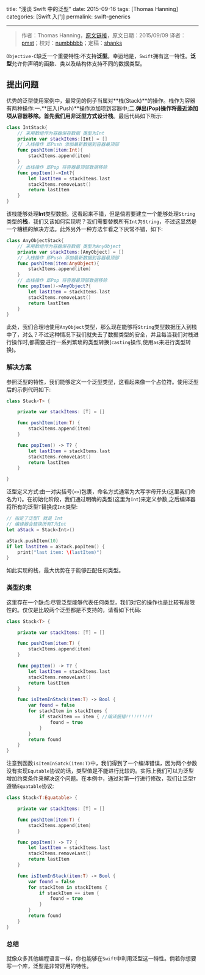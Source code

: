 title: "浅谈 Swift 中的泛型"
date: 2015-09-16
tags: [Thomas Hanning]
categories: [Swift 入门]
permalink: swift-generics

---
> 作者：Thomas Hanning，[原文链接](http://www.thomashanning.com/swift-generics/)，原文日期：2015/09/09
> 译者：[pmst](http://blog.csdn.net/colouful987)；校对：[numbbbbb](https://github.com/numbbbbb)；定稿：[shanks](http://codebuild.me/)
  








`Objective-C`缺乏一个重要特性:不支持**泛型**。幸运地是，`Swift`拥有这一特性。**泛型**允许你声明的函数、类以及结构体支持不同的数据类型。

## 提出问题

优秀的泛型使用案例中，最常见的例子当属对**栈(Stack)**的操作。栈作为容器有两种操作:一.**压入(Push)**操作添加项到容器中;二.**弹出(Pop)**操作将最近添加项从容器移除。首先我们用非泛型方式设计**栈**。最后代码如下所示:     

``` swift
class IntStack{
	// 采用数组作为容器保存数据 类型为Int
	private var stackItems:[Int] = []
	// 入栈操作 即Push 添加最新数据到容器最顶部
	func pushItem(item:Int){
		stackItems.append(item)	
	}
	// 出栈操作 即Pop 将容器最顶部数据移除
	func popItem()->Int?{
		let lastItem = stackItems.last
		stackItems.removeLast()
		return lastItem
	}
}
```

该栈能够处理**Int**类型数据。这看起来不错，但是倘若要建立一个能够处理`String`类型的**栈**，我们又该如何实现呢？我们需要替换所有`Int`为`String`，不过这显然是一个糟糕的解决方法。此外另外一种方法乍看之下灰常不错，如下:     

``` swift
class AnyObjectStack{
	// 采用数组作为容器保存数据 类型为AnyObject
	private var stackItems:[AnyObject] = []
	// 入栈操作 即Push 添加最新数据到容器最顶部
	func pushItem(item:AnyObject){
		stackItems.append(item)	
	}
	// 出栈操作 即Pop 将容器最顶部数据移除
	func popItem()->AnyObject?{
		let lastItem = stackItems.last
		stackItems.removeLast()
		return lastItem
	}	
}
```

此处，我们合理地使用`AnyObject`类型，那么现在能够将`String`类型数据压入到栈中了，对么？不过这种情况下我们就失去了数据类型的安全，并且每当我们对栈进行操作时,都需要进行一系列繁琐的类型转换(`casting`操作,使用`as`来进行类型转换)。



### 解决方案

参照泛型的特性，我们能够定义一个泛型类型，这看起来像一个占位符。使用泛型后的示例代码如下:     



``` swift
class Stack<T> {

    private var stackItems: [T] = []

    func pushItem(item:T) {
        stackItems.append(item)
    }

    func popItem() -> T? {
        let lastItem = stackItems.last
        stackItems.removeLast()
        return lastItem
    }

}
```

泛型定义方式:由一对尖括号(`<>`)包裹，命名方式通常为大写字母开头(这里我们命名为`T`)。在初始化阶段，我们通过明确的类型(这里为`Int`)来定义参数,之后编译器将所有的泛型`T`替换成`Int`类型:

``` swift
// 指定了泛型T 就是 Int 
// 编译器会替换所有T为Int
let aStack = Stack<Int>()

aStack.pushItem(10)
if let lastItem = aStack.popItem() {
    print("last item: \(lastItem)")
}
```

如此实现的栈，最大优势在于能够匹配任何类型。  



### 类型约束

这里存在一个缺点:尽管泛型能够代表任何类型，我们对它的操作也是比较有局限性的。仅仅是比较两个泛型都是不支持的，请看如下代码:

``` swift
class Stack<T> {

    private var stackItems: [T] = []

    func pushItem(item:T) {
        stackItems.append(item)
    }

    func popItem() -> T? {
        let lastItem = stackItems.last
        stackItems.removeLast()
        return lastItem
    }

    func isItemInStack(item:T) -> Bool {
        var found = false
        for stackItem in stackItems {
            if stackItem == item { //编译报错!!!!!!!!!!
                found = true
            }
        }
        return found
    }
}
```

注意到函数`isItemInSatck(item:T)`中，我们得到了一个编译错误，因为两个参数没有实现`Equtable`协议的话，类型值是不能进行比较的。实际上我们可以为泛型增加约束条件来解决这个问题。在本例中，通过对第一行进行修改，我们让泛型`T`遵循`Equatable`协议:      



``` swift
class Stack<T:Equatable> {

    private var stackItems: [T] = []

    func pushItem(item:T) {
        stackItems.append(item)
    }

    func popItem() -> T? {
        let lastItem = stackItems.last
        stackItems.removeLast()
        return lastItem
    }

    func isItemInStack(item:T) -> Bool {
        var found = false
        for stackItem in stackItems {
            if stackItem == item {
                found = true
            }
        }
        return found
    }
}
```



### 总结

就像众多其他编程语言一样，你也能够在`Swift`中利用泛型这一特性。倘若你想要写一个库，泛型是非常好用的特性。
